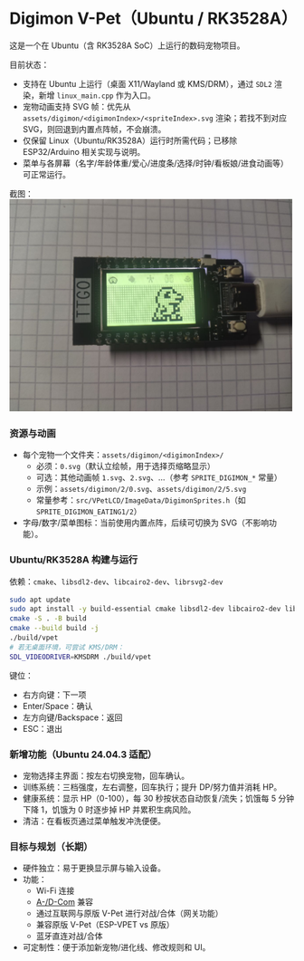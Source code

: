 # Digimon V-Pet（Ubuntu / RK3528A）

这是一个在 Ubuntu（含 RK3528A SoC）上运行的数码宠物项目。

目前状态：
- 支持在 Ubuntu 上运行（桌面 X11/Wayland 或 KMS/DRM），通过 `SDL2` 渲染，新增 `linux_main.cpp` 作为入口。
- 宠物动画支持 SVG 帧：优先从 `assets/digimon/<digimonIndex>/<spriteIndex>.svg` 渲染；若找不到对应 SVG，则回退到内置点阵帧，不会崩溃。
- 仅保留 Linux（Ubuntu/RK3528A）运行时所需代码；已移除 ESP32/Arduino 相关实现与说明。
- 菜单与各屏幕（名字/年龄体重/爱心/进度条/选择/时钟/看板娘/进食动画等）可正常运行。

截图：
<img src="screenshot.jpg" width="500" >

### 资源与动画
- 每个宠物一个文件夹：`assets/digimon/<digimonIndex>/`
  - 必须：`0.svg`（默认立绘帧，用于选择页缩略显示）
  - 可选：其他动画帧 `1.svg`、`2.svg`、…（参考 `SPRITE_DIGIMON_*` 常量）
  - 示例：`assets/digimon/2/0.svg`、`assets/digimon/2/5.svg`
  - 常量参考：`src/VPetLCD/ImageData/DigimonSprites.h`（如 `SPRITE_DIGIMON_EATING1/2`）
- 字母/数字/菜单图标：当前使用内置点阵，后续可切换为 SVG（不影响功能）。

### Ubuntu/RK3528A 构建与运行
依赖：`cmake`、`libsdl2-dev`、`libcairo2-dev`、`librsvg2-dev`

```bash
sudo apt update
sudo apt install -y build-essential cmake libsdl2-dev libcairo2-dev librsvg2-dev
cmake -S . -B build
cmake --build build -j
./build/vpet
# 若无桌面环境，可尝试 KMS/DRM：
SDL_VIDEODRIVER=KMSDRM ./build/vpet
```

键位：
- 右方向键：下一项
- Enter/Space：确认
- 左方向键/Backspace：返回
- ESC：退出

### 新增功能（Ubuntu 24.04.3 适配）
- 宠物选择主界面：按左右切换宠物，回车确认。
- 训练系统：三档强度，左右调整，回车执行；提升 DP/努力值并消耗 HP。
- 健康系统：显示 HP（0-100），每 30 秒按状态自动恢复/流失；饥饿每 5 分钟下降 1，饥饿为 0 时逐步掉 HP 并累积生病风险。
- 清洁：在看板页通过菜单触发冲洗便便。

### 目标与规划（长期）
- 硬件独立：易于更换显示屏与输入设备。
- 功能：
  - Wi-Fi 连接
  - [A-/D-Com](https://www.alphahub.site/guide) 兼容
  - 通过互联网与原版 V-Pet 进行对战/合体（网关功能）
  - 兼容原版 V-Pet（ESP-VPET vs 原版）
  - 蓝牙直连对战/合体
- 可定制性：便于添加新宠物/进化线、修改规则和 UI。
